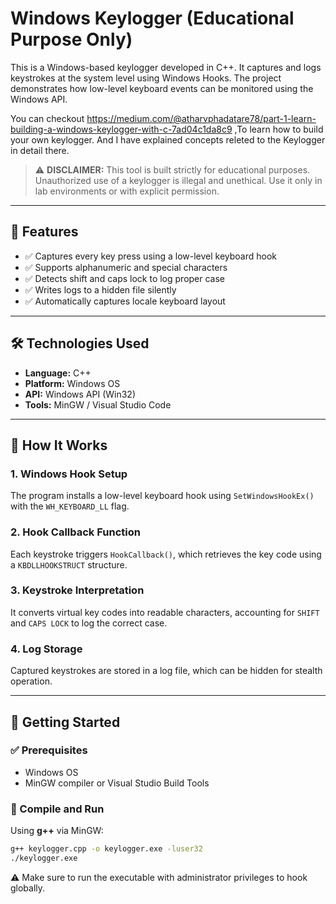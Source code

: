 # Windows Keylogger (Educational Purpose Only)

This is a Windows-based keylogger developed in C++. It captures and logs keystrokes at the system level using Windows Hooks. The project demonstrates how low-level keyboard events can be monitored using the Windows API.

You can checkout https://medium.com/@atharvphadatare78/part-1-learn-building-a-windows-keylogger-with-c-7ad04c1da8c9 ,To learn how to build your own keylogger. And I have explained concepts releted to the Keylogger in detail there.  

> ⚠️ **DISCLAIMER:** This tool is built strictly for educational purposes. Unauthorized use of a keylogger is illegal and unethical. Use it only in lab environments or with explicit permission.

---

## 🔧 Features

- ✅ Captures every key press using a low-level keyboard hook
- ✅ Supports alphanumeric and special characters
- ✅ Detects shift and caps lock to log proper case
- ✅ Writes logs to a hidden file silently
- ✅ Automatically captures locale keyboard layout

---

## 🛠️ Technologies Used

- **Language:** C++
- **Platform:** Windows OS
- **API:** Windows API (Win32)
- **Tools:** MinGW / Visual Studio Code

---

## 📌 How It Works

### 1. **Windows Hook Setup**
The program installs a low-level keyboard hook using `SetWindowsHookEx()` with the `WH_KEYBOARD_LL` flag.

### 2. **Hook Callback Function**
Each keystroke triggers `HookCallback()`, which retrieves the key code using a `KBDLLHOOKSTRUCT` structure.

### 3. **Keystroke Interpretation**
It converts virtual key codes into readable characters, accounting for `SHIFT` and `CAPS LOCK` to log the correct case.

### 4. **Log Storage**
Captured keystrokes are stored in a log file, which can be hidden for stealth operation.

---

## 🚀 Getting Started

### ✅ Prerequisites
- Windows OS
- MinGW compiler or Visual Studio Build Tools

### 🔧 Compile and Run

Using **g++** via MinGW:

```bash
g++ keylogger.cpp -o keylogger.exe -luser32
./keylogger.exe
```
⚠️ Make sure to run the executable with administrator privileges to hook globally.
